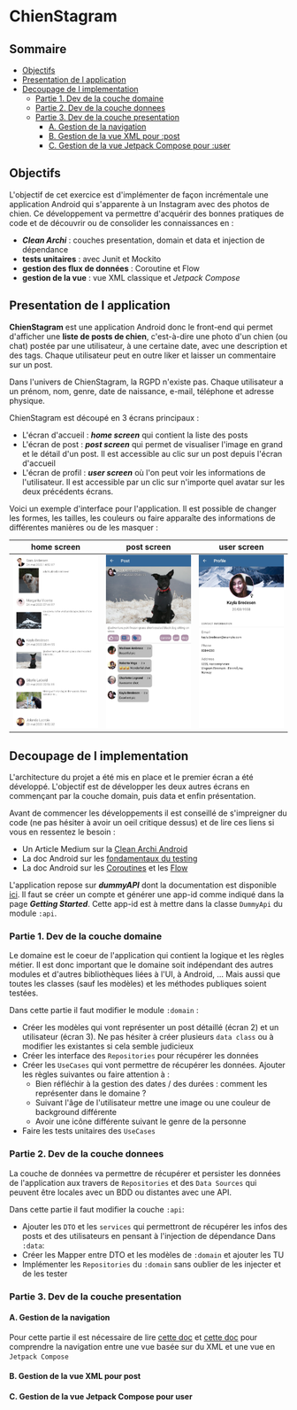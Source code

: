 # ChienStagram

## Sommaire

- [Objectifs](#objectifs)
- [Presentation de l application](#presentation-de-l-application)
- [Decoupage de l implementation](#decoupage-de-l-implementation)
  * [Partie 1. Dev de la couche domaine](#partie-1-dev-de-la-couche-domaine)
  * [Partie 2. Dev de la couche donnees](#partie-2-dev-de-la-couche-donnees)
  * [ Partie 3. Dev de la couche presentation](#partie-3-dev-de-la-couche-presentation)
    + [A. Gestion de la navigation](#a-gestion-de-la-navigation)
    + [B. Gestion de la vue XML pour :post](#b-gestion-de-la-vue-xml-pour-post)
    + [C. Gestion de la vue Jetpack Compose pour :user](#c-gestion-de-la-vue-jetpack-compose-pour-user)

## Objectifs

L'objectif de cet exercice est d'implémenter de façon incrémentale une application Android qui s'apparente à un Instagram avec des photos de chien.
Ce développement va permettre d'acquérir des bonnes pratiques de code et de découvrir ou de consolider les connaissances en :
- __*Clean Archi*__ : couches presentation, domain et data et injection de dépendance 
- __tests unitaires__ : avec Junit et Mockito
- __gestion des flux de données__ : Coroutine et Flow
- __gestion de la vue__ : vue XML classique et *Jetpack Compose*

## Presentation de l application

__ChienStagram__ est une application Android donc le front-end qui permet d'afficher une __liste de posts de chien__, c'est-à-dire une photo d'un chien (ou chat) postée par une utilisateur, à une certaine date, avec une description et des tags. Chaque utilisateur peut en outre liker et laisser un commentaire sur un post. 

Dans l'univers de ChienStagram, la RGPD n'existe pas. Chaque utilisateur a un prénom, nom, genre, date de naissance, e-mail, téléphone et adresse physique.

ChienStagram est découpé en 3 écrans principaux :
- L'écran d'accueil : __*home screen*__ qui contient la liste des posts
- L'écran de post : __*post screen*__ qui permet de visualiser l'image en grand et le détail d'un post. Il est accessible au clic sur un post depuis l'écran d'accueil
- L'écran de profil : __*user screen*__ où l'on peut voir les informations de l'utilisateur. Il est accessible par un clic sur n'importe quel avatar sur les deux précédents écrans. 

Voici un exemple d'interface pour l'application. Il est possible de changer les formes, les tailles, les couleurs ou faire apparaîte des informations de différentes manières ou de les masquer :

| home screen | post screen | user screen |
|:-----------:|:-----------:|:-----------:|
| ![home light](screenshots/home_light.jpg) | ![post light](screenshots/post_light.jpg) | ![user light](screenshots/user_light.jpg) |

## Decoupage de l implementation

L'architecture du projet a été mis en place et le premier écran a été développé. L'objectif est de développer les deux autres écrans en commençant par la couche domain, puis data et enfin présentation.

Avant de commencer les développements il est conseillé de s'impreigner du code (ne pas hésiter à avoir un oeil critique dessus) et de lire ces liens si vous en ressentez le besoin :
- Un Article Medium sur la [Clean Archi Android](https://medium.com/android-dev-hacks/detailed-guide-on-android-clean-architecture-9eab262a9011)
- La doc Android sur les [fondamentaux du testing](https://developer.android.com/training/testing/fundamentals)
- La doc Android sur les [Coroutines](https://developer.android.com/kotlin/coroutines) et les [Flow](https://developer.android.com/kotlin/flow) 

L'application repose sur __*dummyAPI*__ dont la documentation est disponible [ici](https://dummyapi.io/docs). Il faut se créer un compte et générer une app-id comme indiqué dans la page __*Getting Started*__. Cette app-id est à mettre dans la classe `DummyApi` du module `:api`.

### Partie 1. Dev de la couche domaine

Le domaine est le coeur de l'application qui contient la logique et les règles métier. Il est donc important que le domaine soit indépendant des autres modules et d'autres bibliothèques liées à l'UI, à Android, ... Mais aussi que toutes les classes (sauf les modèles) et les méthodes publiques soient testées.

Dans cette partie il faut modifier le module `:domain` :
- Créer les modèles qui vont représenter un post détaillé (écran 2) et un utilisateur (écran 3). Ne pas hésiter à créer plusieurs `data class` ou à modifier les existantes si cela semble judicieux
- Créer les interface des `Repositories` pour récupérer les données
- Créer les `UseCases` qui vont permettre de récupérer les données. Ajouter les règles suivantes ou faire attention à :
  - Bien réfléchir à la gestion des dates / des durées : comment les représenter dans le domaine ? 
  - Suivant l'âge de l'utilisateur mettre une image ou une couleur de background différente
  - Avoir une icône différente suivant le genre de la personne
- Faire les tests unitaires des `UseCases`

### Partie 2. Dev de la couche donnees

La couche de données va permettre de récupérer et persister les données de l'application aux travers de `Repositories` et des `Data Sources` qui peuvent être locales avec un BDD ou distantes avec une API.

Dans cette partie il faut modifier la couche `:api`:
- Ajouter les `DTO` et les `services` qui permettront de récupérer les infos des posts et des utilisateurs en pensant à l'injection de dépendance
Dans `:data`:
- Créer les Mapper entre DTO et les modèles de `:domain` et ajouter les TU
- Implémenter les `Repositories` du `:domain` sans oublier de les injecter et de les tester

### Partie 3. Dev de la couche presentation

#### A. Gestion de la navigation

Pour cette partie il est nécessaire de lire [cette doc](https://developer.android.com/jetpack/compose/interop/interop-apis) et [cette doc](https://developer.android.com/jetpack/compose/navigation#interoperability) pour comprendre la navigation entre une vue basée sur du XML et une vue en `Jetpack Compose`

#### B. Gestion de la vue XML pour post

#### C. Gestion de la vue Jetpack Compose pour user

